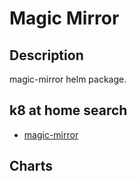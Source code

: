 # Magic Mirror

## Description

magic-mirror helm package.

## k8 at home search

- [magic-mirror](https://nanne.dev/k8s-at-home-search/#/magic-mirror)

## Charts


